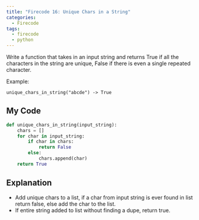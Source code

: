 ```yaml
---
title: "Firecode 16: Unique Chars in a String"
categories:
  - Firecode
tags:
  - firecode
  - python
---
```

Write a function that takes in an input string and returns True if all the characters in the string are unique, False if there is even a single repeated character.

Example:

```
unique_chars_in_string("abcde") -> True
```

## My Code

```python
def unique_chars_in_string(input_string):
    chars = []
    for char in input_string:
        if char in chars:
            return False
        else:
            chars.append(char)
    return True
```

## Explanation

* Add unique chars to a list, if a char from input string is ever found in list return false, else add the char to the list.
* If entire string added to list without finding a dupe, return true.
